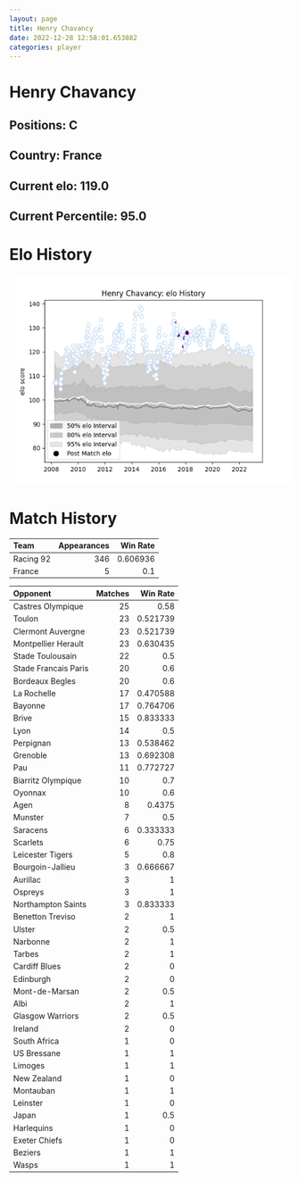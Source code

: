 ```yaml
---  
layout: page  
title: Henry Chavancy  
date: 2022-12-28 12:58:01.653882  
categories: player  
---
```

# Henry Chavancy

## Positions: C

## Country: France

## Current elo: 119.0

## Current Percentile: 95.0

# Elo History


![elo history](history_HenryChavancy.png)
# Match History


| Team      |   Appearances |   Win Rate |
|:----------|--------------:|-----------:|
| Racing 92 |           346 |   0.606936 |
| France    |             5 |   0.1      |

| Opponent             |   Matches |   Win Rate |
|:---------------------|----------:|-----------:|
| Castres Olympique    |        25 |   0.58     |
| Toulon               |        23 |   0.521739 |
| Clermont Auvergne    |        23 |   0.521739 |
| Montpellier Herault  |        23 |   0.630435 |
| Stade Toulousain     |        22 |   0.5      |
| Stade Francais Paris |        20 |   0.6      |
| Bordeaux Begles      |        20 |   0.6      |
| La Rochelle          |        17 |   0.470588 |
| Bayonne              |        17 |   0.764706 |
| Brive                |        15 |   0.833333 |
| Lyon                 |        14 |   0.5      |
| Perpignan            |        13 |   0.538462 |
| Grenoble             |        13 |   0.692308 |
| Pau                  |        11 |   0.772727 |
| Biarritz Olympique   |        10 |   0.7      |
| Oyonnax              |        10 |   0.6      |
| Agen                 |         8 |   0.4375   |
| Munster              |         7 |   0.5      |
| Saracens             |         6 |   0.333333 |
| Scarlets             |         6 |   0.75     |
| Leicester Tigers     |         5 |   0.8      |
| Bourgoin-Jallieu     |         3 |   0.666667 |
| Aurillac             |         3 |   1        |
| Ospreys              |         3 |   1        |
| Northampton Saints   |         3 |   0.833333 |
| Benetton Treviso     |         2 |   1        |
| Ulster               |         2 |   0.5      |
| Narbonne             |         2 |   1        |
| Tarbes               |         2 |   1        |
| Cardiff Blues        |         2 |   0        |
| Edinburgh            |         2 |   0        |
| Mont-de-Marsan       |         2 |   0.5      |
| Albi                 |         2 |   1        |
| Glasgow Warriors     |         2 |   0.5      |
| Ireland              |         2 |   0        |
| South Africa         |         1 |   0        |
| US Bressane          |         1 |   1        |
| Limoges              |         1 |   1        |
| New Zealand          |         1 |   0        |
| Montauban            |         1 |   1        |
| Leinster             |         1 |   0        |
| Japan                |         1 |   0.5      |
| Harlequins           |         1 |   0        |
| Exeter Chiefs        |         1 |   0        |
| Beziers              |         1 |   1        |
| Wasps                |         1 |   1        |
